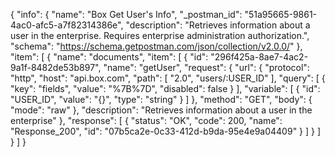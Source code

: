 {
  "info": {
    "name": "Box Get User's Info",
    "_postman_id": "51a95665-9861-4ac0-afc5-a7f82314386e",
    "description": "Retrieves information about a user in the enterprise. Requires enterprise administration authorization.",
    "schema": "https://schema.getpostman.com/json/collection/v2.0.0/"
  },
  "item": [
    {
      "name": "documents",
      "item": [
        {
          "id": "296f425a-8ae7-4ac2-9a1f-8482de53b897",
          "name": "getUser",
          "request": {
            "url": {
              "protocol": "http",
              "host": "api.box.com",
              "path": [
                "2.0",
                "users/:USER_ID"
              ],
              "query": [
                {
                  "key": "fields",
                  "value": "%7B%7D",
                  "disabled": false
                }
              ],
              "variable": [
                {
                  "id": "USER_ID",
                  "value": "{}",
                  "type": "string"
                }
              ]
            },
            "method": "GET",
            "body": {
              "mode": "raw"
            },
            "description": "Retrieves information about a user in the enterprise"
          },
          "response": [
            {
              "status": "OK",
              "code": 200,
              "name": "Response_200",
              "id": "07b5ca2e-0c33-412d-b9da-95e4e9a04409"
            }
          ]
        }
      ]
    }
  ]
}